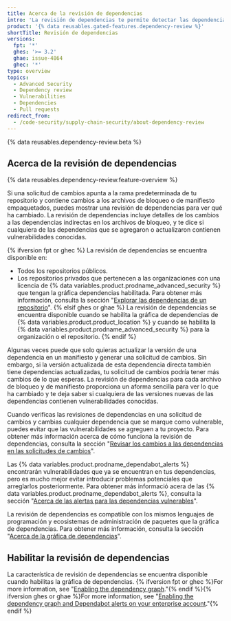 ```yaml
---
title: Acerca de la revisión de dependencias
intro: 'La revisión de dependencias te permite detectar las dependencias vulnerables antes de que las introduzcas a tu ambiente y te proporciona información sobre la licencia, dependientes y edad de las dependencias.'
product: '{% data reusables.gated-features.dependency-review %}'
shortTitle: Revisión de dependencias
versions:
  fpt: '*'
  ghes: '>= 3.2'
  ghae: issue-4864
  ghec: '*'
type: overview
topics:
  - Advanced Security
  - Dependency review
  - Vulnerabilities
  - Dependencies
  - Pull requests
redirect_from:
  - /code-security/supply-chain-security/about-dependency-review
---
```


{% data reusables.dependency-review.beta %}

## Acerca de la revisión de dependencias

{% data reusables.dependency-review.feature-overview %}

Si una solicitud de cambios apunta a la rama predeterminada de tu repositorio y contiene cambios a los archivos de bloqueo o de manifiesto empaquetados, puedes mostrar una revisión de dependencias para ver qué ha cambiado. La revisión de dependencias incluye detalles de los cambios a las dependencias indirectas en los archivos de bloqueo, y te dice si cualquiera de las dependencias que se agregaron o actualizaron contienen vulnerabilidades conocidas.

{% ifversion fpt or ghec %}
La revisión de dependencias se encuentra disponible en:

* Todos los repositorios públicos.
* Los repositorios privados que pertenecen a las organizaciones con una licencia de {% data variables.product.prodname_advanced_security %} que tengan la gráfica dependencias habilitada. Para obtener más información, consulta la sección "[Explorar las dependencias de un repositorio](/github/visualizing-repository-data-with-graphs/exploring-the-dependencies-of-a-repository#enabling-and-disabling-the-dependency-graph-for-a-private-repository)".
{% elsif ghes or ghae %}
La revisión de dependencias se encuentra disponible cuando se habilita la gráfica de dependencias de {% data variables.product.product_location %} y cuando se habilita la {% data variables.product.prodname_advanced_security %} para la organización o el repositorio.
{% endif %}

Algunas veces puede que solo quieras actualizar la versión de una dependencia en un manifiesto y generar una solicitud de cambios. Sin embargo, si la versión actualizada de esta dependencia directa también tiene dependencias actualizadas, tu solicitud de cambios podría tener más cambios de lo que esperas. La revisión de dependencias para cada archivo de bloqueo y de manifiesto proporciona un aforma sencilla para ver lo que ha cambiado y te deja saber si cualquiera de las versiones nuevas de las dependencias contienen vulnerabilidades conocidas.

Cuando verificas las revisiones de dependencias en una solicitud de cambios y cambias cualquier dependencia que se marque como vulnerable, puedes evitar que las vulnerabilidades se agreguen a tu proyecto. Para obtener más información acerca de cómo funciona la revisión de dependencias, consulta la sección "[Revisar los cambios a las dependencias en las solicitudes de cambios](/github/collaborating-with-issues-and-pull-requests/reviewing-dependency-changes-in-a-pull-request)".

Las {% data variables.product.prodname_dependabot_alerts %} encontrarán vulnerabilidades que ya se encuentran en tus dependencias, pero es mucho mejor evitar introducir problemas potenciales que arreglarlos posteriormente. Para obtener más informació acera de las {% data variables.product.prodname_dependabot_alerts %}, consulta la sección "[Acerca de las alertas para las dependencias vulnerables](/github/managing-security-vulnerabilities/about-alerts-for-vulnerable-dependencies#dependabot-alerts-for-vulnerable-dependencies)".

La revisión de dependencias es compatible con los mismos lenguajes de programación y ecosistemas de administración de paquetes que la gráfica de dependencias. Para obtener más información, consulta la sección "[Acerca de la gráfica de dependencias](/github/visualizing-repository-data-with-graphs/about-the-dependency-graph#supported-package-ecosystems)".

## Habilitar la revisión de dependencias

La característica de revisión de dependencias se encuentra disponible cuando habilitas la gráfica de dependencias. {% ifversion fpt or ghec %}For more information, see "[Enabling the dependency graph](/code-security/supply-chain-security/understanding-your-software-supply-chain/about-the-dependency-graph#enabling-the-dependency-graph)."{% endif %}{% ifversion ghes or ghae %}For more information, see "[Enabling the dependency graph and Dependabot alerts on your enterprise account](/admin/configuration/managing-connections-between-your-enterprise-accounts/enabling-the-dependency-graph-and-dependabot-alerts-on-your-enterprise-account)."{% endif %}
